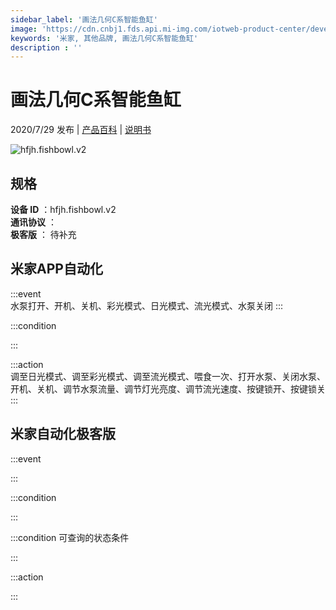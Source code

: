 ```yaml
---
sidebar_label: '画法几何C系智能鱼缸'
image: 'https://cdn.cnbj1.fds.api.mi-img.com/iotweb-product-center/developer_1595857713650mSzIMVao.png?GalaxyAccessKeyId=AKVGLQWBOVIRQ3XLEW&Expires=9223372036854775807&Signature=V8mh4qD9nTVL6Mrt6LKDb33j3nw='
keywords: '米家, 其他品牌, 画法几何C系智能鱼缸'
description : ''
---
```

# 画法几何C系智能鱼缸

2020/7/29 发布 | [产品百科](https://home.mi.com/webapp/content/baike/product/index.html?model=hfjh.fishbowl.v2/) | [说明书](https://home.mi.com/views/introduction.html?model=hfjh.fishbowl.v2&region=cn)

![hfjh.fishbowl.v2](https://cdn.cnbj1.fds.api.mi-img.com/iotweb-product-center/developer_1595857713650mSzIMVao.png?GalaxyAccessKeyId=AKVGLQWBOVIRQ3XLEW&Expires=9223372036854775807&Signature=V8mh4qD9nTVL6Mrt6LKDb33j3nw=)

## 规格  
> 
**设备 ID** ：hfjh.fishbowl.v2  
**通讯协议** ：  
**极客版**  ： 待补充 


## 米家APP自动化  

:::event  
水泵打开、开机、关机、彩光模式、日光模式、流光模式、水泵关闭
:::

:::condition  

:::

:::action   
调至日光模式、调至彩光模式、调至流光模式、喂食一次、打开水泵、关闭水泵、开机、关机、调节水泵流量、调节灯光亮度、调节流光速度、按键锁开、按键锁关
:::

## 米家自动化极客版  

:::event  

:::

:::condition  

:::

:::condition 可查询的状态条件  

:::

:::action  

:::

        
